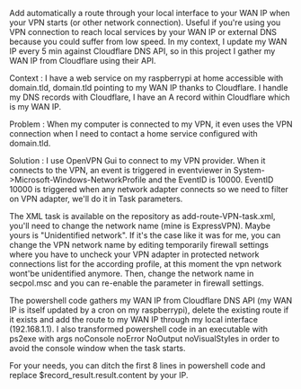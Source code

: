 Add automatically a route through your local interface to your WAN IP when your VPN starts (or other network connection).
Useful if you're using you VPN connection to reach local services by your WAN IP or external DNS because you could suffer from low speed. In my context, I update my WAN IP every 5 min against Cloudflare DNS API, so in this project I gather my WAN IP from Cloudflare using their API.

Context :
I have a web service on my raspberrypi at home accessible with domain.tld, domain.tld pointing to my WAN IP thanks to Cloudflare.
I handle my DNS records with Cloudflare, I have an A record within Cloudflare which is my WAN IP.

Problem :
When my computer is connected to my VPN, it even uses the VPN connection when I need to contact a home service configured with domain.tld.

Solution :
I use OpenVPN Gui to connect to my VPN provider.
When it connects to the VPN, an event is triggered in eventviewer in System->Microsoft-Windows-NetworkProfile and the EventID is 10000.
EventID 10000 is triggered when any network adapter connects so we need to filter on VPN adapter, we'll do it in Task parameters.

The XML task is available on the repository as add-route-VPN-task.xml, you'll need to change the network name (mine is ExpressVPN).
Maybe yours is "Unidentified network". If it's the case like it was for me, you can change the VPN network name by editing temporarily firewall settings where you have to uncheck your VPN adapter in protected network connections list for the according profile, at this moment the vpn network wont'be unidentified anymore.
Then, change the network name in secpol.msc and you can re-enable the parameter in firewall settings.

The powershell code gathers my WAN IP from Cloudflare DNS API (my WAN IP is itself updated by a cron on my raspberrypi), delete the existing route if it exists and add the route to my WAN IP through my local interface (192.168.1.1).
I also transformed powershell code in an executable with ps2exe with args noConsole noError NoOutput noVisualStyles in order to avoid the console window when the task starts.

For your needs, you can ditch the first 8 lines in powershell code and replace $record_result.result.content by your IP.
